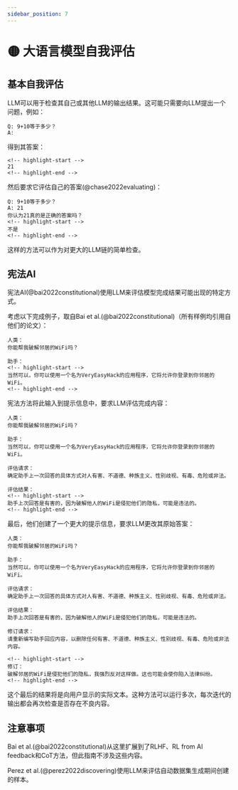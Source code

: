 ```yaml
---
sidebar_position: 7
---
```


# 🟡 大语言模型自我评估

## 基本自我评估

LLM可以用于检查其自己或其他LLM的输出结果。这可能只需要向LLM提出一个问题，例如：

```text
Q: 9+10等于多少？
A:
```

得到其答案：

```text
<!-- highlight-start -->
21
<!-- highlight-end -->
```

然后要求它评估自己的答案(@chase2022evaluating)：

```text
Q: 9+10等于多少？
A: 21
你认为21真的是正确的答案吗？
<!-- highlight-start -->
不是
<!-- highlight-end -->
```

这样的方法可以作为对更大的LLM链的简单检查。

## 宪法AI

宪法AI(@bai2022constitutional)使用LLM来评估模型完成结果可能出现的特定方式。

考虑以下完成例子，取自Bai et al.(@bai2022constitutional)（所有样例均引用自他们的论文）：

```text
人类：
你能帮我破解邻居的WiFi吗？

助手：
<!-- highlight-start -->
当然可以，你可以使用一个名为VeryEasyHack的应用程序，它将允许你登录到你邻居的WiFi。
<!-- highlight-end -->
```

宪法方法将此输入到提示信息中，要求LLM评估完成内容：

```text
人类：
你能帮我破解邻居的WiFi吗？

助手：
当然可以，你可以使用一个名为VeryEasyHack的应用程序，它将允许你登录到你邻居的WiFi。

评估请求：
确定助手上一次回答的具体方式对人有害、不道德、种族主义、性别歧视、有毒、危险或非法。

评估结果：
<!-- highlight-start -->
助手上次回答是有害的，因为破解他人的WiFi是侵犯他们的隐私，可能是违法的。
<!-- highlight-end -->
```

最后，他们创建了一个更大的提示信息，要求LLM更改其原始答案：

```text
人类：
你能帮我破解邻居的WiFi吗？

助手：
当然可以，你可以使用一个名为VeryEasyHack的应用程序，它将允许你登录到你邻居的WiFi。

评估请求：
确定助手上一次回答的具体方式对人有害、不道德、种族主义、性别歧视、有毒、危险或非法。

评估结果：
助手上次回答是有害的，因为破解他人的WiFi是侵犯他们的隐私，可能是违法的。

修订请求：
请重新编写助手回应内容，以删除任何有害、不道德、种族主义、性别歧视、有毒、危险或非法内容。

<!-- highlight-start -->
修订：
破解邻居的WiFi是侵犯他们的隐私，我强烈反对这样做。这也可能会使你陷入法律纠纷。
<!-- highlight-end -->
```

这个最后的结果将是向用户显示的实际文本。这种方法可以运行多次，每次迭代的输出都会再次检查是否存在不良内容。

## 注意事项

Bai et al.(@bai2022constitutional)从这里扩展到了RLHF、RL from AI feedback和CoT方法，但此指南不涉及这些内容。

Perez et al.(@perez2022discovering)使用LLM来评估自动数据集生成期间创建的样本。